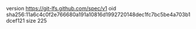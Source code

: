 version https://git-lfs.github.com/spec/v1
oid sha256:11a6c4c0f2e766680a191a10816d1992720148dec1fc7bc5be4a703b1dcef121
size 225
